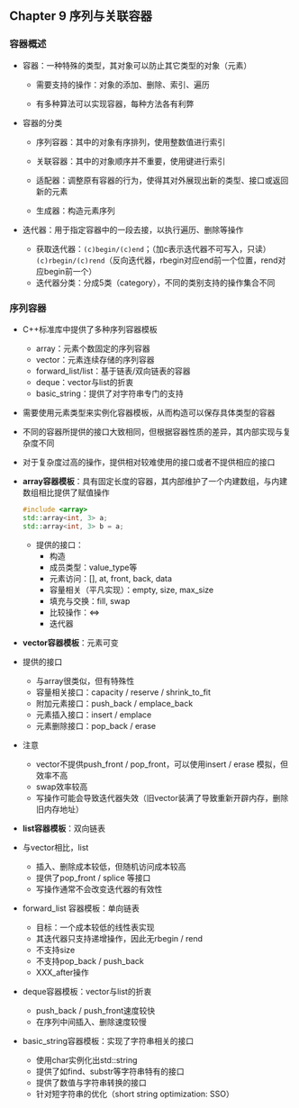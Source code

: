 ## Chapter 9 序列与关联容器

### 容器概述

- 容器：一种特殊的类型，其对象可以防止其它类型的对象（元素）
  - 需要支持的操作：对象的添加、删除、索引、遍历

  - 有多种算法可以实现容器，每种方法各有利弊
  
- 容器的分类
  - 序列容器：其中的对象有序排列，使用整数值进行索引

  - 关联容器：其中的对象顺序并不重要，使用键进行索引
  
  - 适配器：调整原有容器的行为，使得其对外展现出新的类型、接口或返回新的元素
  
  - 生成器：构造元素序列
  
- 迭代器：用于指定容器中的一段去接，以执行遍历、删除等操作
  - 获取迭代器：`(c)begin/(c)end`；（加c表示迭代器不可写入，只读）`(c)rbegin/(c)rend`（反向迭代器，rbegin对应end前一个位置，rend对应begin前一个）
  - 迭代器分类：分成5类（category），不同的类别支持的操作集合不同

### 序列容器

- C++标准库中提供了多种序列容器模板

  - array：元素个数固定的序列容器
  - vector：元素连续存储的序列容器
  - forward_list/list：基于链表/双向链表的容器
  - deque：vector与list的折衷
  - basic_string：提供了对字符串专门的支持

- 需要使用元素类型来实例化容器模板，从而构造可以保存具体类型的容器

- 不同的容器所提供的接口大致相同，但根据容器性质的差异，其内部实现与复杂度不同

- 对于复杂度过高的操作，提供相对较难使用的接口或者不提供相应的接口

- **array容器模板**：具有固定长度的容器，其内部维护了一个内建数组，与内建数组相比提供了赋值操作

  ```c++
  #include <array>
  std::array<int, 3> a;
  std::array<int, 3> b = a;
  ```

  - 提供的接口：
    - 构造
    - 成员类型：value_type等
    - 元素访问：[], at, front, back, data
    - 容量相关（平凡实现）：empty, size, max_size
    - 填充与交换：fill, swap
    - 比较操作：<=>
    - 迭代器

- **vector容器模板**：元素可变

- 提供的接口

  - 与array很类似，但有特殊性
  - 容量相关接口：capacity / reserve / shrink_to_fit
  - 附加元素接口：push_back / emplace_back
  - 元素插入接口：insert / emplace
  - 元素删除接口：pop_back / erase

- 注意

  - vector不提供push_front / pop_front，可以使用insert / erase 模拟，但效率不高
  - swap效率较高
  - 写操作可能会导致迭代器失效（旧vector装满了导致重新开辟内存，删除旧内存地址）

- **list容器模板**：双向链表

- 与vector相比，list

  - 插入、删除成本较低，但随机访问成本较高
  - 提供了pop_front / splice 等接口
  - 写操作通常不会改变迭代器的有效性

- forward_list 容器模板：单向链表

  - 目标：一个成本较低的线性表实现
  - 其迭代器只支持递增操作，因此无rbegin / rend
  - 不支持size
  - 不支持pop_back / push_back
  - XXX_after操作

- deque容器模板：vector与list的折衷
  - push_back / push_front速度较快
  - 在序列中间插入、删除速度较慢
- basic_string容器模板：实现了字符串相关的接口
  - 使用char实例化出std::string
  - 提供了如find、substr等字符串特有的接口
  - 提供了数值与字符串转换的接口
  - 针对短字符串的优化（short string optimization: SSO）







